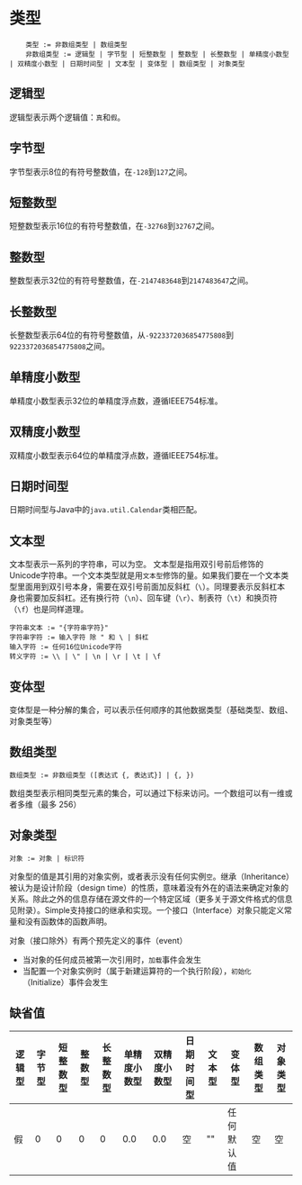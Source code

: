 # 类型
```text
	类型 := 非数组类型 | 数组类型
	非数组类型 := 逻辑型 | 字节型 | 短整数型 | 整数型 | 长整数型 | 单精度小数型 | 双精度小数型 | 日期时间型 | 文本型 | 变体型 | 数组类型 | 对象类型
```

## 逻辑型
逻辑型表示两个逻辑值：`真`和`假`。

## 字节型
字节型表示8位的有符号整数值，在`-128`到`127`之间。

## 短整数型
短整数型表示16位的有符号整数值，在`-32768`到`32767`之间。

## 整数型
整数型表示32位的有符号整数值，在`-2147483648`到`2147483647`之间。

## 长整数型
长整数型表示64位的有符号整数值，从`-9223372036854775808`到`9223372036854775808`之间。

## 单精度小数型
单精度小数型表示32位的单精度浮点数，遵循IEEE754标准。

## 双精度小数型
双精度小数型表示64位的单精度浮点数，遵循IEEE754标准。

## 日期时间型
日期时间型与Java中的`java.util.Calendar`类相匹配。

## 文本型
文本型表示一系列的字符串，可以为空。
文本型是指用双引号前后修饰的Unicode字符串。一个文本类型就是用`文本型`修饰的量。如果我们要在一个文本类型里面用到双引号本身，需要在双引号前面加反斜杠（`\`）。同理要表示反斜杠本身也需要加反斜杠。还有换行符（`\n`）、回车键（`\r`）、制表符（`\t`）和换页符（`\f`）也是同样道理。 
```text
字符串文本 := "{字符串字符}"
字符串字符 := 输入字符 除 " 和 \ | 斜杠
输入字符 := 任何16位Unicode字符
转义字符 := \\ | \" | \n | \r | \t | \f
```

## 变体型
变体型是一种分解的集合，可以表示任何顺序的其他数据类型（基础类型、数组、对象类型等）

## 数组类型
```text
数组类型 := 非数组类型 ([表达式 {, 表达式}] | {, }) 
```
数组类型表示相同类型元素的集合，可以通过下标来访问。一个数组可以有一维或者多维（最多 256）

## 对象类型
```text
对象 := 对象 | 标识符
```
对象型的值是其引用的对象实例，或者表示没有任何实例`空`。继承（Inheritance）被认为是设计阶段（design time）的性质，意味着没有外在的语法来确定对象的关系。除此之外的信息存储在源文件的一个特定区域（更多关于源文件格式的信息见附录）。Simple支持接口的继承和实现。一个接口（Interface）对象只能定义常量和没有函数体的函数声明。

对象（接口除外）有两个预先定义的事件（event）
- 当对象的任何成员被第一次引用时，`加载`事件会发生
- 当配置一个对象实例时（属于新建运算符的一个执行阶段），`初始化`（Initialize）事件会发生

## 缺省值
| 逻辑型 | 字节型 | 短整数型 | 整数型 | 长整数型 | 单精度小数型 | 双精度小数型 | 日期时间型 | 文本型 | 变体型 | 数组类型 | 对象类型 |
| -- | -- | -- | -- | -- | -- | -- | -- | -- | -- | -- | -- |
| 假 | 0 | 0 | 0 | 0 | 0.0 | 0.0 | 空 | "" | 任何默认值 | 空 | 空 |
